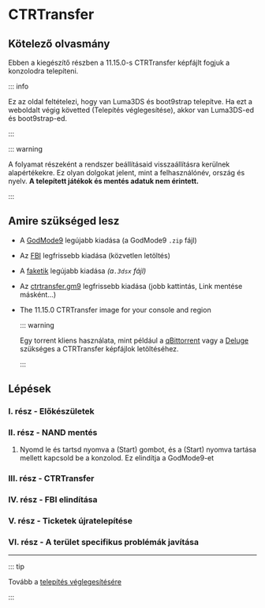 # CTRTransfer

## Kötelező olvasmány

Ebben a kiegészítő részben a 11.15.0-s CTRTransfer képfájlt fogjuk a konzolodra telepíteni.

::: info

Ez az oldal feltételezi, hogy van Luma3DS és boot9strap telepítve. Ha ezt a weboldalt végig követted (Telepítés véglegesítése), akkor van Luma3DS-ed és boot9strap-ed.

:::

::: warning

A folyamat részeként a rendszer beállításaid visszaállításra kerülnek alapértékekre. Ez olyan dolgokat jelent, mint a felhasználónév, ország és nyelv. **A telepített játékok és mentés adatuk nem érintett.**

:::

## Amire szükséged lesz

- A [GodMode9](https://github.com/d0k3/GodMode9/releases/latest) legújabb kiadása (a GodMode9 `.zip` fájl)
- Az [FBI](https://github.com/nh-server/FBI-NH/releases/download/2.6.1/FBI.3dsx) legfrissebb kiadása (közvetlen letöltés)
- A [faketik](https://github.com/ihaveamac/faketik/releases/latest) legújabb kiadása _(a`.3dsx` fájl)_
- Az [ctrtransfer.gm9](https://raw.githubusercontent.com/nh-server/scripts/refs/heads/main/3DS/ctrtransfer.gm9) legfrissebb kiadása (jobb kattintás, Link mentése másként...)
- The 11.15.0 CTRTransfer image for your console and region

    ::: warning

    Egy torrent kliens használata, mint például a [qBittorrent](https://www.qbittorrent.org/download) vagy a [Deluge](https://deluge-torrent.org/download/) szükséges a CTRTransfer képfájlok letöltéséhez.

    :::

<!--@include: ./_include/ctrtransfer-images.md -->

## Lépések

### I. rész - Előkészületek

<!--@include: ./_include/ctrtransfer-prep.md -->

### II. rész - NAND mentés

1. Nyomd le és tartsd nyomva a (Start) gombot, és a (Start) nyomva tartása mellett kapcsold be a konzolod. Ez elindítja a GodMode9-et

<!--@include: ./_include/nand-backup.md -->

### III. rész - CTRTransfer

<!--@include: ./_include/ctrtransfer-main.md -->

### IV. rész - FBI elindítása

<!--@include: ./_include/launch-hbl-dlp.md -->

### V. rész - Ticketek újratelepítése

<!--@include: ./_include/ctrtransfer-ticket-copy.md -->

### VI. rész - A terület specifikus problémák javítása

<!--@include: ./_include/ctrnand-datayeet.md -->

___

::: tip

Tovább a [telepítés véglegesítésére](finalizing-setup)

:::
